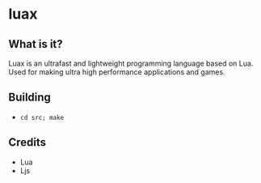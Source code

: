 # luax
## What is it?
Luax is an ultrafast and lightweight programming language based on Lua. Used for making ultra high performance applications and games.
## Building
- `cd src; make`
## Credits
- Lua
- Ljs

